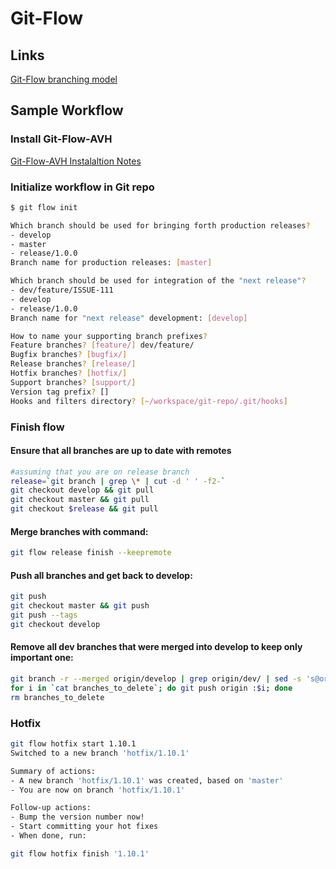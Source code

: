 # Git-Flow

## Links

[Git-Flow branching model](https://nvie.com/posts/a-successful-git-branching-model/)

## Sample Workflow

### Install Git-Flow-AVH

[Git-Flow-AVH Instalaltion Notes](https://github.com/petervanderdoes/gitflow-avh/wiki/Installation)

### Initialize workflow in Git repo

```bash
$ git flow init

Which branch should be used for bringing forth production releases?
- develop
- master
- release/1.0.0
Branch name for production releases: [master]

Which branch should be used for integration of the "next release"?
- dev/feature/ISSUE-111
- develop
- release/1.0.0
Branch name for "next release" development: [develop]

How to name your supporting branch prefixes?
Feature branches? [feature/] dev/feature/
Bugfix branches? [bugfix/]
Release branches? [release/]
Hotfix branches? [hotfix/]
Support branches? [support/]
Version tag prefix? []
Hooks and filters directory? [~/workspace/git-repo/.git/hooks]
```

### Finish flow

#### Ensure that all branches are up to date with remotes

```bash
#assuming that you are on release branch
release=`git branch | grep \* | cut -d ' ' -f2-`
git checkout develop && git pull
git checkout master && git pull
git checkout $release && git pull
```

#### Merge branches with command:

```bash
git flow release finish --keepremote
```

#### Push all branches and get back to develop:

```bash
git push
git checkout master && git push
git push --tags
git checkout develop
```

#### Remove all dev branches that were merged into develop to keep only important one:

```bash
git branch -r --merged origin/develop | grep origin/dev/ | sed -s 's@origin/@@' | sed -e 's/^[ \t]*//' | tee branches_to_delete
for i in `cat branches_to_delete`; do git push origin :$i; done
rm branches_to_delete
```

### Hotfix

```bash
git flow hotfix start 1.10.1
Switched to a new branch 'hotfix/1.10.1'

Summary of actions:
- A new branch 'hotfix/1.10.1' was created, based on 'master'
- You are now on branch 'hotfix/1.10.1'

Follow-up actions:
- Bump the version number now!
- Start committing your hot fixes
- When done, run:

git flow hotfix finish '1.10.1'
```
